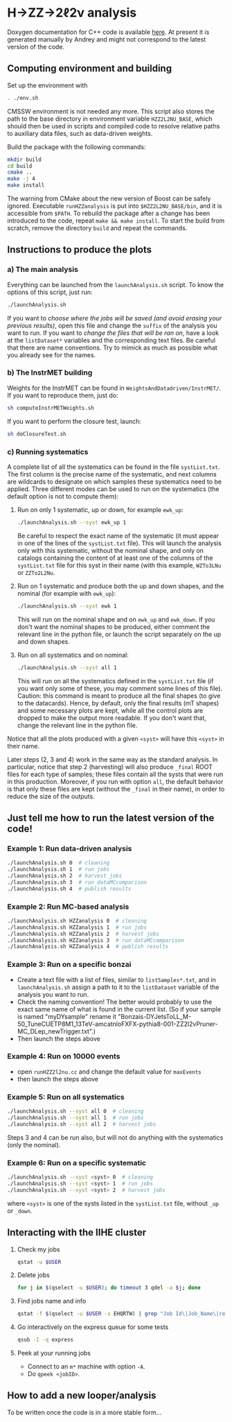 # H&rarr;ZZ&rarr;2&ell;2&nu; analysis

Doxygen documentation for C++ code is available [here](http://homepage.iihe.ac.be/~aapopov/hzz2l2nu/doc/). At present it is generated manually by Andrey and might not correspond to the latest version of the code.


## Computing environment and building

Set up the environment with

```sh
. ./env.sh
```

CMSSW environment is not needed any more. This script also stores the path to the base directory in environment variable `HZZ2L2NU_BASE`, which should then be used in scripts and compiled code to resolve relative paths to auxiliary data files, such as data-driven weights.

Build the package with the following commands:

```sh
mkdir build
cd build
cmake ..
make -j 4
make install
```

The warning from CMake about the new version of Boost can be safely ignored. Executable `runHZZanalysis` is put into `$HZZ2L2NU_BASE/bin`, and it is accessible from `$PATH`. To rebuild the package after a change has been introduced to the code, repeat `make && make install`. To start the build from scratch, remove the directory `build` and repeat the commands.


## Instructions to produce the plots


### a) The main analysis

Everything can be launched from the `launchAnalysis.sh` script. To know the options of this script, just run:

```sh
./launchAnalysis.sh
```

If you want to *choose where the jobs will be saved (and avoid erasing your previous results)*, open this file and change the `suffix` of the analysis you want to run.
If you want to *change the files that will be ran on*, have a look at the `listDataset*` variables and the corresponding text files. Be careful that there are name conventions. Try to mimick as much as possible what you already see for the names.

### b) The InstrMET building

Weights for the InstrMET can be found in `WeightsAndDatadriven/InstrMET/`. If you want to reproduce them, just do:

```sh
sh computeInstrMETWeights.sh
```

If you want to perform the closure test, launch:

```sh
sh doClosureTest.sh
```

### c) Running systematics

A complete list of all the systematics can be found in the file `systList.txt`. The first column is the precise name of the systematic, and next columns are wildcards to designate on which samples these systematics need to be applied. Three different modes can be used to run on the systematics (the default option is not to compute them):

1. Run on only 1 systematic, up or down, for example `ewk_up`:

   ```sh
   ./launchAnalysis.sh --syst ewk_up 1
   ```

   Be careful to respect the exact name of the systematic (it must appear in one of the lines of the `systList.txt` file). This will launch the analysis only with this systematic, without the nominal shape, and only on catalogs containing the content of at least one of the columns of the `systList.txt` file for this syst in their name (with this example, `WZTo3LNu` or `ZZTo2L2Nu`.

2. Run on 1 systematic and produce both the up and down shapes, and the nominal (for example with `ewk_up`):

   ```sh
   ./launchAnalysis.sh --syst ewk 1
   ```

   This will run on the nominal shape and on `ewk_up` and `ewk_down`. If you don't want the nominal shapes to be produced, either comment the relevant line in the python file, or launch the script separately on the up and down shapes.

3. Run on all systematics and on nominal:

   ```sh
   ./launchAnalysis.sh --syst all 1
   ```

   This will run on all the systematics defined in the `systList.txt` file (if you want only some of these, you may comment some lines of this file). Caution: this command is meant to produce all the final shapes (to give to the datacards). Hence, by default, only the final results (mT shapes) and some necessary plots are kept, while all the control plots are dropped to make the output more readable. If you don't want that, change the relevant line in the python file.

Notice that all the plots produced with a given `<syst>` will have this `<syst>` in their name.

Later steps (2, 3 and 4) work in the same way as the standard analysis. In particular, notice that step 2 (harvesting) will also produce `_final` ROOT files for each type of samples; these files contain all the systs that were run in this production. Moreover, if you run with option `all`, the default behavior is that only these files are kept (without the `_final` in their name), in order to reduce the size of the outputs.


## Just tell me how to run the latest version of the code!

### Example 1: Run data-driven analysis

```sh
./launchAnalysis.sh 0  # cleaning
./launchAnalysis.sh 1  # run jobs
./launchAnalysis.sh 2  # harvest jobs
./launchAnalysis.sh 3  # run dataMCcomparison
./launchAnalysis.sh 4  # publish results
```

### Example 2: Run MC-based analysis

```sh
./launchAnalysis.sh HZZanalysis 0  # cleaning
./launchAnalysis.sh HZZanalysis 1  # run jobs
./launchAnalysis.sh HZZanalysis 2  # harvest jobs
./launchAnalysis.sh HZZanalysis 3  # run dataMCcomparison
./launchAnalysis.sh HZZanalysis 4  # publish results
```

### Example 3: Run on a specific bonzai

   - Create a text file with a list of files, similar to `listSamples*.txt`, and in `launchAnalysis.sh` assign a path to it to the `listDataset` variable of the analysis you want to run.
   - Check the naming convention! The better would probably to use the exact same name of what is found in the current list. (So if your sample is named "myDYsample" rename it "Bonzais-DYJetsToLL_M-50_TuneCUETP8M1_13TeV-amcatnloFXFX-pythia8-001-ZZ2l2vPruner-MC_DLep_newTrigger.txt".)
   - Then launch the steps above

### Example 4: Run on 10000 events

   - open `runHZZ2l2nu.cc` and change the default value for `maxEvents`
   - then  launch the steps above

### Example 5: Run on all systematics

```sh
./launchAnalysis.sh --syst all 0  # cleaning
./launchAnalysis.sh --syst all 1  # run jobs
./launchAnalysis.sh --syst all 2  # harvest jobs
```

Steps 3 and 4 can be run also, but will not do anything with the systematics (only the nominal).

### Example 6: Run on a specific systematic

```sh
./launchAnalysis.sh --syst <syst> 0  # cleaning
./launchAnalysis.sh --syst <syst> 1  # run jobs
./launchAnalysis.sh --syst <syst> 2  # harvest jobs
```

where `<syst>` is one of the systs listed in the `systList.txt` file, without `_up` or `_down`.



## Interacting with the IIHE cluster

1. Check my jobs

   ```sh
   qstat -u $USER
   ```

2. Delete jobs

   ```sh
   for j in $(qselect -u $USER); do timeout 3 qdel -a $j; done
   ```

3. Find jobs name and info

   ```sh
   qstat -f $(qselect -u $USER -s EHQRTW) | grep "Job Id\|Job_Name\|resources_used.walltime"
   ```

4. Go interactively on the express queue for some tests

   ```sh
   qsub -I -q express
   ```

5. Peek at your running jobs

   - Connect to an `m*` machine with option `-A`.
   - Do `qpeek <jobID>`.


## How to add a new looper/analysis

To be written once the code is in a more stable form&hellip;
